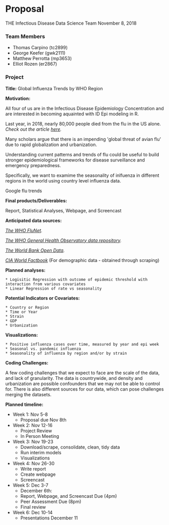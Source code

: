 Proposal
================
THE Infectious Disease Data Science Team
November 8, 2018

### Team Members

-   Thomas Carpino (tc2899)
-   George Keefer (gwk2111)
-   Matthew Perrotta (mp3653)
-   Elliot Rozen (er2867)

### Project

**Title:** Global Influenza Trends by WHO Region

**Motivation:**

All four of us are in the Infectious Disease Epidemiology Concentration and are interested in becoming aquainted with ID Epi modeling in R.

Last year, in 2018, nearly 80,000 people died from the flu in the US alone. *Check out the article [here](https://www.cnn.com/2018/09/26/health/flu-deaths-2017--2018-cdc-bn/index.html).*

Many scholars argue that there is an impending 'global threat of avian flu' due to rapid globalization and urbanization.

Understanding current patterns and trends of flu could be useful to build stronger epidemiological frameworks for disease surveillance and emergency preparedness.

Specifically, we want to examime the seasonality of inlfuenza in different regions in the world using country level influenza data.

Google flu trends

**Final products/Deliverables:**

Report, Statistical Analyses, Webpage, and Screencast

**Anticipated data sources:**

*[The WHO FluNet](http://apps.who.int/flumart/Default?ReportNo=12).*

*[The WHO General Health Observatory data repository](http://apps.who.int/gho/data/node.main.HWF10?lang=en).*

*[The World Bank Open Data](http://apps.who.int/gho/data/node.main.HWF10?lang=en).*

*[CIA World Factbook](https://www.cia.gov/library/publications/the-world-factbook/)* (For demographic data - obtained through scraping)

**Planned analyses:**

    * Logisitic Regression with outcome of epidemic threshold with interaction from various covariates
    * Linear Regression of rate vs seasonality

**Potential Indicators or Covariates:**

    * Country or Region
    * Time or Year
    * Strain
    * GDP
    * Urbanization

**Visualizations:**

    * Positive influenza cases over time, measured by year and epi week
    * Seasonal vs. pandemic influenza 
    * Seasonality of influenza by region and/or by strain

**Coding Challenges:**

A few coding challenges that we expect to face are the scale of the data, and lack of granularity. The data is countrywide, and density and urbanization are possible confounders that we may not be able to control for. There is also different sources for our data, which can pose challenges merging the datasets.

**Planned timeline:**

-   Week 1: Nov 5-8
    -   Proposal due Nov 8th
-   Week 2: Nov 12-16
    -   Project Review
    -   In Person Meeting
-   Week 3: Nov 19-23
    -   Download/scrape, consolidate, clean, tidy data
    -   Run interim models
    -   Visualizations
-   Week 4: Nov 26-30
    -   Write report
    -   Create webpage
    -   Screencast
-   Week 5: Dec 3-7
    -   December 6th:
    -   Report, Webpage, and Screencast Due (4pm)
    -   Peer Assessment Due (8pm)
    -   Final review
-   Week 6: Dec 10-14
    -   Presentations December 11
